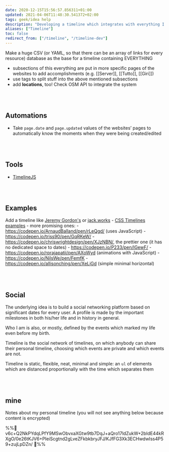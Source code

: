 ```yaml
---
date: 2020-12-15T15:56:57.856311+01:00
updated: 2021-04-06T11:48:30.541372+02:00
tags: geek/idea help
description: "Developing a timeline which integrates with everything I do and locations all over the world"
aliases: ["Timeline"]
toc: false
redirect_from: ["/timeline", "/timeline-dev"]
---
```

Make a huge CSV (or YAML, so that there can be an array of links for every resource) database as the base for a timeline containing EVERYTHING

- subsections of this everything are put in more specific pages of the websites to add accomplishments (e.g. [[Server]], [[Tutto]], [[Giri]])
- use tags to split stuff into the above mentioned subsections
- add **locations**, too! Check OSM API to integrate the system

<br>
<br>

## Automations

- Take `page.date` and `page.updated` values of the websites’ pages to automatically know the moments when they were being created/edited

<br>
<br>

## Tools

- [TimelineJS](https://timeline.knightlab.com "TimelineJS")

<br>
<br>

## Examples

Add a timeline like [Jeremy Gordon's](https://jgordon.io "Jeremy Gordon") or [jack.works](https://web.archive.org/web/20200513054829/http://jack.works/)
	- [CSS Timelines examples](https://freefrontend.com/css-timelines/ "65 CSS Timelines")
	- more promising ones:
		- https://codepen.io/ArnaudBalland/pen/rLeQgd/ (uses JavaScript)
		- https://codepen.io/triss90/pen/GqRKeW/
		- https://codepen.io/chriswrightdesign/pen/XJzNBN/, the prettier one (it has no dedicated space to dates)
		- https://codepen.io/P233/pen/lGewF/
		- https://codepen.io/rprajapatii/pen/AXoWyd (animations with JavaScript)
		- https://codepen.io/NilsWe/pen/FemfK
		- https://codepen.io/allisonching/pen/XeLjGd (simple minimal horizontal)

<br>
<br>

## Social

The underlying idea is to build a social networking platform based on significant dates for every user. A profile is made by the important milestones in both his/her life and in history in general.

Who I am is also, or mostly, defined by the events which marked my life even before my birth.

Timeline is the social network of timelines, on which anybody can share their personal timeline, choosing which events are private and which events are not.

Timeline is static, flexible, neat, minimal and simple: an `ul` of elements which are distanced proportionally with the time which separates them

<br>
<br>

## mine

Notes about my personal timeline (you will not see anything below because content is encrypted)

%%🔐 v6c+Q2NkPYdqLPfY9MSwObvxaXGtw9tb7DqJ+aQro17ldZukW+2bIdE44kRXgO/0e26tKJV6+PIeiScgtnd2gLveZFkbkbryJFJ/KJfFG3Xk3ECHwdwIss4P59+zujLpDZn/ 🔐%%
